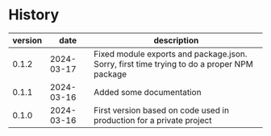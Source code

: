# History

| version | date       | description                                                                                |
|---------|------------|--------------------------------------------------------------------------------------------|
| 0.1.2   | 2024-03-17 | Fixed module exports and package.json. Sorry, first time trying to do a proper NPM package |
| 0.1.1   | 2024-03-16 | Added some documentation                                                                   |
| 0.1.0   | 2024-03-16 | First version based on code used in production for a private project                       |